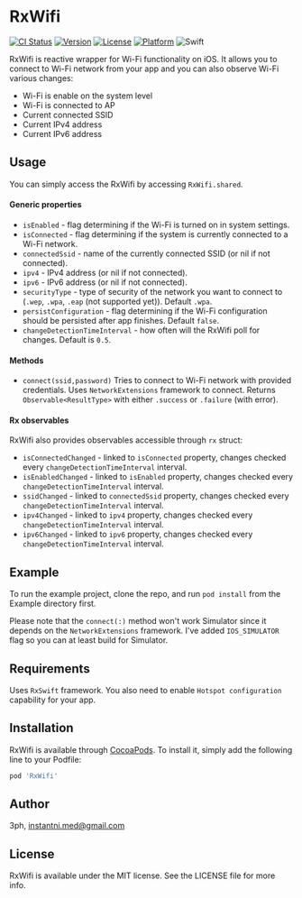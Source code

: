 # RxWifi

[![CI Status](http://img.shields.io/travis/3ph/RxWifi.svg?style=flat)](https://travis-ci.org/3ph/RxWifi)
[![Version](https://img.shields.io/cocoapods/v/RxWifi.svg?style=flat)](http://cocoapods.org/pods/RxWifi)
[![License](https://img.shields.io/cocoapods/l/RxWifi.svg?style=flat)](http://cocoapods.org/pods/RxWifi)
[![Platform](https://img.shields.io/cocoapods/p/RxWifi.svg?style=flat)](http://cocoapods.org/pods/RxWifi)
![Swift](https://img.shields.io/badge/in-swift4.0-orange.svg)

RxWifi is reactive wrapper for Wi-Fi functionality on iOS.
It allows you to connect to Wi-Fi network from your app and you can also observe Wi-Fi various changes:

- Wi-Fi is enable on the system level
- Wi-Fi is connected to AP
- Current connected SSID
- Current IPv4 address
- Current IPv6 address

## Usage

You can simply access the RxWifi by accessing `RxWifi.shared`.

#### Generic properties

- `isEnabled` - flag determining if the Wi-Fi is turned on in system settings.
- `isConnected` - flag determining if the system is currently connected to a Wi-Fi network.
- `connectedSsid` - name of the currently connected SSID (or nil if not connected).
- `ipv4` - IPv4 address (or nil if not connected).
- `ipv6` - IPv6 address (or nil if not connected).
- `securityType` - type of security of the network you want to connect to (`.wep`, `.wpa`, `.eap` (not supported yet)). Default `.wpa`.
- `persistConfiguration` - flag determining if the Wi-Fi configuration should be persisted after app finishes. Default `false`.
- `changeDetectionTimeInterval` - how often will the RxWifi poll for changes. Default is `0.5`.

#### Methods

- `connect(ssid,password)`
Tries to connect to Wi-Fi network with provided credentials. Uses `NetworkExtensions` framework to connect. Returns `Observable<ResultType>` with either `.success` or `.failure` (with error).

#### Rx observables

RxWifi also provides observables accessible through `rx` struct:

- `isConnectedChanged` - linked to `isConnected` property, changes checked every `changeDetectionTimeInterval` interval.
- `isEnabledChanged` - linked to `isEnabled` property, changes checked every `changeDetectionTimeInterval` interval.
- `ssidChanged` - linked to `connectedSsid` property, changes checked every `changeDetectionTimeInterval` interval.
- `ipv4Changed` - linked to `ipv4` property, changes checked every `changeDetectionTimeInterval` interval.
- `ipv6Changed` - linked to `ipv6` property, changes checked every `changeDetectionTimeInterval` interval.

## Example

To run the example project, clone the repo, and run `pod install` from the Example directory first.

Please note that the `connect(:)` method won't work Simulator since it depends on the `NetworkExtensions` framework. I've added `IOS_SIMULATOR` flag so you can at least build for Simulator.

## Requirements

Uses `RxSwift` framework. You also need to enable `Hotspot configuration` capability for your app.

## Installation

RxWifi is available through [CocoaPods](http://cocoapods.org). To install
it, simply add the following line to your Podfile:

```ruby
pod 'RxWifi'
```

## Author

3ph, instantni.med@gmail.com

## License

RxWifi is available under the MIT license. See the LICENSE file for more info.

